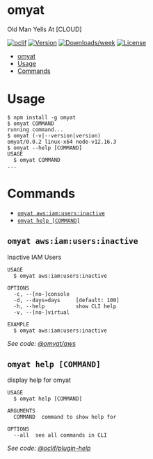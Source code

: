 # omyat

Old Man Yells At [CLOUD]

[![oclif](https://img.shields.io/badge/cli-oclif-brightgreen.svg)](https://oclif.io)
[![Version](https://img.shields.io/npm/v/omyat.svg)](https://npmjs.org/package/omyat)
[![Downloads/week](https://img.shields.io/npm/dw/omyat.svg)](https://npmjs.org/package/omyat)
[![License](https://img.shields.io/npm/l/omyat.svg)](https://github.com/omyat/cli/blob/master/package.json)

<!-- toc -->
* [omyat](#omyat)
* [Usage](#usage)
* [Commands](#commands)
<!-- tocstop -->

# Usage

<!-- usage -->
```sh-session
$ npm install -g omyat
$ omyat COMMAND
running command...
$ omyat (-v|--version|version)
omyat/0.0.2 linux-x64 node-v12.16.3
$ omyat --help [COMMAND]
USAGE
  $ omyat COMMAND
...
```
<!-- usagestop -->

# Commands

<!-- commands -->
* [`omyat aws:iam:users:inactive`](#omyat-awsiamusersinactive)
* [`omyat help [COMMAND]`](#omyat-help-command)

## `omyat aws:iam:users:inactive`

Inactive IAM Users

```
USAGE
  $ omyat aws:iam:users:inactive

OPTIONS
  -c, --[no-]console
  -d, --days=days     [default: 100]
  -h, --help          show CLI help
  -v, --[no-]virtual

EXAMPLE
  $ omyat aws:iam:users:inactive
```

_See code: [@omyat/aws](https://github.com/omyat/aws/blob/v0.0.2/src/commands/aws/iam/users/inactive.ts)_

## `omyat help [COMMAND]`

display help for omyat

```
USAGE
  $ omyat help [COMMAND]

ARGUMENTS
  COMMAND  command to show help for

OPTIONS
  --all  see all commands in CLI
```

_See code: [@oclif/plugin-help](https://github.com/oclif/plugin-help/blob/v3.1.0/src/commands/help.ts)_
<!-- commandsstop -->
